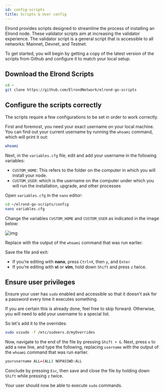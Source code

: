 ```yaml
---
id: config-scripts
title: Scripts & User config
---
```


Elrond provides scripts designed to streamline the process of installing an Elrond node. These validator scripts aim at increasing the validator experience. The validator script is a general script that is accessible to all networks: Mainnet, Devnet, and Testnet.

To get started, you will begin by getting a copy of the latest version of the scripts from Github and configure it to match your local setup.

## **Download the Elrond Scripts**

```bash
cd ~
git clone https://github.com/ElrondNetwork/elrond-go-scripts
```

## **Configure the scripts correctly**

The scripts require a few configurations to be set in order to work correctly.

First and foremost, you need your exact username on your local machine. You can find out your current username by running the `whoami` command, which will print it out:

```bash
whoami
```

Next, in the `variables.cfg` file, edit and add your username in the following variables:

- `CUSTOM_HOME`: This refers to the folder on the computer in which you will install your node.
- `CUSTOM_USER`: which is the username on the computer under which you will run the installation, upgrade, and other processes

Open `variables.cfg` in the `nano` editor:

```bash
cd ~/elrond-go-scripts/config
nano variables.cfg
```

Change the variables `CUSTOM_HOME` and `CUSTOM_USER` as indicated in the image below:

![img](https://gblobscdn.gitbook.com/assets%2F-LhHlNldCYgbyqXEGXUS%2F-MD9DoWdOc74MmwiD2RQ%2F-MD9EYPoRPkuJCUx1gc9%2FMobaRTE_3oIeHkweXC.png?alt=media&token=efc7b95b-624c-4c9d-b8bd-67690678a462)

Replace with the output of the `whoami` command that was run earlier.

Save the file and exit:

- If you’re editing with **nano**, press `Ctrl+X`, then `y`, and `Enter`
- If you’re editing with **vi** or **vim**, hold down `Shift` and press `z` twice.

## **Ensure user privileges**

Ensure your user has `sudo` enabled and accessible so that it doesn't ask for a password every time it executes something.

If you are certain this is already done, feel free to skip forward. Otherwise, you will need to add your username to a special list.

So let's add it to the overrides:

```bash
sudo visudo -f /etc/sudoers.d/myOverrides
```

Now, navigate to the end of the file by pressing `Shift + G`. Next, press `o` to add a new line, and type the following, replacing `username` with the output of the `whoami` command that was run earlier.

```bash
yourusername ALL=(ALL) NOPASSWD:ALL
```

Conclude by pressing `Esc`, then save and close the file by holding down `Shift` while pressing `z` twice.

Your user should now be able to execute `sudo` commands.
